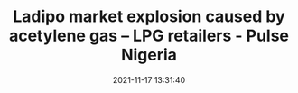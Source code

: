 ---
"title": "Ladipo market explosion caused by acetylene gas – LPG retailers - Pulse Nigeria"
"date": "2021-11-17 13:31:40"
"feed_name": "GOOGLENEWSINDUSTRIAL"
"feed_website": "https://news.google.com/search?q=industrial%2Bincident&hl=en-US&gl=US&ceid=US:en"
"feed_rss": "https://news.google.com/rss/search?q=industrial%2Bincident&hl=en-US&gl=US&ceid=US:en"
"link": "https://www.pulse.ng/news/local/ladipo-market-explosion-caused-by-acetylene-gas-lpg-retailers/g10jgwx"
"source": "{'href': 'https://www.pulse.ng', 'title': 'Pulse Nigeria'}"
"file": "_posts/2021-1-1-1c822bacee5ba46f1f8387d25da8747747296bdb.md"
"accident": "1"
"drilling": "1"
"dead": "0"
"injured": "0"
"arrested": "0"
"place": "unknown place"
"where": "unknown site"
"causes": "unknown"
"place_uri": "unknown place"
---